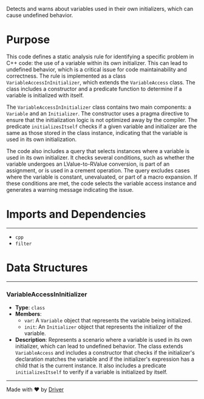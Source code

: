 <!--------------------------------------------------------------------------------->
<!-- IMPORTANT: This file is auto-generated by Driver (https://driver.ai). -------->
<!-- Manual edits may be overwritten on future commits. --------------------------->
<!--------------------------------------------------------------------------------->

Detects and warns about variables used in their own initializers, which can cause undefined behavior.

# Purpose
This code defines a static analysis rule for identifying a specific problem in C++ code: the use of a variable within its own initializer. This can lead to undefined behavior, which is a critical issue for code maintainability and correctness. The rule is implemented as a class `VariableAccessInInitializer`, which extends the `VariableAccess` class. The class includes a constructor and a predicate function to determine if a variable is initialized with itself.

The `VariableAccessInInitializer` class contains two main components: a `Variable` and an `Initializer`. The constructor uses a pragma directive to ensure that the initialization logic is not optimized away by the compiler. The predicate `initializesItself` checks if a given variable and initializer are the same as those stored in the class instance, indicating that the variable is used in its own initialization.

The code also includes a query that selects instances where a variable is used in its own initializer. It checks several conditions, such as whether the variable undergoes an LValue-to-RValue conversion, is part of an assignment, or is used in a crement operation. The query excludes cases where the variable is constant, unevaluated, or part of a macro expansion. If these conditions are met, the code selects the variable access instance and generates a warning message indicating the issue.
# Imports and Dependencies

---
- `cpp`
- `filter`


# Data Structures

---
### VariableAccessInInitializer
- **Type**: ``class``
- **Members**:
    - ``var``: A `Variable` object that represents the variable being initialized.
    - ``init``: An `Initializer` object that represents the initializer of the variable.
- **Description**: Represents a scenario where a variable is used in its own initializer, which can lead to undefined behavior. The class extends `VariableAccess` and includes a constructor that checks if the initializer's declaration matches the variable and if the initializer's expression has a child that is the current instance. It also includes a predicate `initializesItself` to verify if a variable is initialized by itself.



---
Made with ❤️ by [Driver](https://www.driver.ai/)